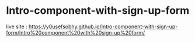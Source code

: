 # Intro-component-with-sign-up-form
live site : https://y0usefsobhy.github.io/Intro-component-with-sign-up-form/Intro%20component%20with%20sign-up%20form/

